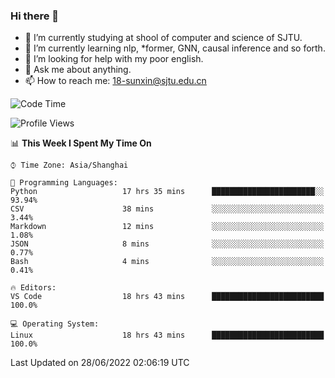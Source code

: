 ### Hi there 👋

<!--
**sunxin000/sunxin000** is a ✨ _special_ ✨ repository because its `README.md` (this file) appears on your GitHub profile.

Here are some ideas to get you started:

- 🔭 I’m currently working on ...
- 🌱 I’m currently learning ...
- 👯 I’m looking to collaborate on ...
- 🤔 I’m looking for help with ...
- 💬 Ask me about ...
- 📫 How to reach me: ...
- 😄 Pronouns: ...
- ⚡ Fun fact: ...
-->
- 🏫 I’m currently studying at shool of computer and science of SJTU.
- 🌱 I’m currently learning nlp, \*former, GNN, causal inference and so forth.
- 🤔 I’m looking for help with my poor english.
- 💬 Ask me about anything.
- 📫 How to reach me: 18-sunxin@sjtu.edu.cn
<!--START_SECTION:waka-->
![Code Time](http://img.shields.io/badge/Code%20Time-229%20hrs%2012%20mins-blue)

![Profile Views](http://img.shields.io/badge/Profile%20Views-0-blue)

📊 **This Week I Spent My Time On** 

```text
⌚︎ Time Zone: Asia/Shanghai

💬 Programming Languages: 
Python                   17 hrs 35 mins      ███████████████████████░░   93.94% 
CSV                      38 mins             ░░░░░░░░░░░░░░░░░░░░░░░░░   3.44% 
Markdown                 12 mins             ░░░░░░░░░░░░░░░░░░░░░░░░░   1.08% 
JSON                     8 mins              ░░░░░░░░░░░░░░░░░░░░░░░░░   0.77% 
Bash                     4 mins              ░░░░░░░░░░░░░░░░░░░░░░░░░   0.41%

🔥 Editors: 
VS Code                  18 hrs 43 mins      █████████████████████████   100.0%

💻 Operating System: 
Linux                    18 hrs 43 mins      █████████████████████████   100.0%

```


 Last Updated on 28/06/2022 02:06:19 UTC
<!--END_SECTION:waka-->

